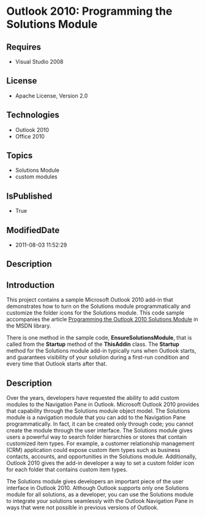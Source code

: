 # Outlook 2010: Programming the Solutions Module
## Requires
* Visual Studio 2008
## License
* Apache License, Version 2.0
## Technologies
* Outlook 2010
* Office 2010
## Topics
* Solutions Module
* custom modules
## IsPublished
* True
## ModifiedDate
* 2011-08-03 11:52:29
## Description

<h2><strong>Introduction</strong></h2>
<p>This project contains a sample Microsoft Outlook 2010 add-in that demonstrates how to turn on the Solutions module programmatically and customize the folder icons for the Solutions module. This code sample accompanies the article
<a href="http://msdn.microsoft.com/en-us/library/ee692173(office.14).aspx">Programming the Outlook 2010 Solutions Module</a> in the MSDN library.</p>
<p>There is one method in the sample code, <strong>EnsureSolutionsModule</strong>, that is called from the
<strong>Startup</strong> method of the <strong>ThisAddin</strong> class. The <strong>
Startup</strong> method for the Solutions module add-in typically runs when Outlook starts, and guarantees visibility of your solution during a first-run condition and every time that Outlook starts after that.</p>
<h2><strong>Description</strong></h2>
<p>Over the years, developers have requested the ability to add custom modules to the Navigation Pane in Outlook. Microsoft Outlook 2010 provides that capability through the Solutions module object model. The Solutions module is a navigation module that you
 can add to the Navigation Pane programmatically. In fact, it can be created only through code; you cannot create the module through the user interface. The Solutions module gives users a powerful way to search folder hierarchies or stores that contain customized
 item types. For example, a customer relationship management (CRM) application could expose custom item types such as business contacts, accounts, and opportunities in the Solutions module. Additionally, Outlook 2010 gives the add-in developer a way to set
 a custom folder icon for each folder that contains custom item types.</p>
<p>The Solutions module gives developers an important piece of the user interface in Outlook 2010. Although Outlook supports only one Solutions module for all solutions, as a developer, you can use the Solutions module to integrate your solutions seamlessly
 with the Outlook Navigation Pane in ways that were not possible in previous versions of Outlook.</p>
